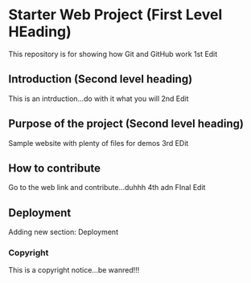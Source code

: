 # Starter Web Project (First Level HEading)

This repository is for showing how Git and GitHub work
1st Edit

## Introduction (Second level heading)

This is an intrduction...do with it what you will
2nd Edit

## Purpose of the project (Second level heading)

Sample website with plenty of files for demos
3rd EDit

## How to contribute

Go to the web link and contribute...duhhh
4th adn FInal Edit

## Deployment

Adding new section: Deployment

### Copyright
This is a copyright notice...be wanred!!!